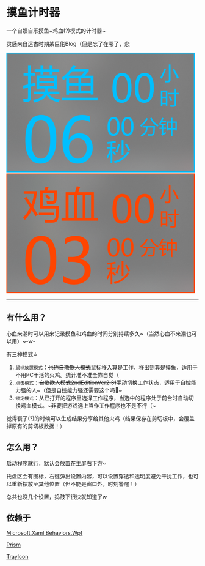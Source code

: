 # 摸鱼计时器
一个自娱自乐摸鱼+鸡血(?)模式的计时器~

灵感来自远古时期某巨佬Blog（但是忘了在哪了，悲

![](https://raw.githubusercontent.com/lenkochin/MoyuTokei/refs/heads/main/Assets/moyu.png)
![](https://raw.githubusercontent.com/lenkochin/MoyuTokei/refs/heads/main/Assets/jixue.png)

---

## 有什么用？

心血来潮时可以用来记录摸鱼和鸡血的时间分别持续多久~（当然心血不来潮也可以用）~-w-

有三种模式↓

1. `鼠标放置模式`：~~也称自欺欺人模式~~鼠标移入算是工作，移出则算是摸鱼，适用于不用PC干活的火鸡。统计准不准全靠自觉（
2. `点击模式`：~~自欺欺人模式2ndEditionVer2.31~~手动切换工作状态，适用于自控能力强的人~（但是自控能力强还需要这个吗🤔~
3. `锁定模式`：从已打开的程序里选择工作程序，当选中的程序处于前台时自动切换鸡血模式。~非要把游戏选上当作工作程序也不是不行（~

觉得衰了(?)的时候可以生成结果分享给其他火鸡（结果保存在剪切板中，会覆盖掉原有的剪切板数据！）

## 怎么用？

启动程序就行，默认会放置在主屏右下方~

托盘区会有图标，右键弹出设置内容，可以设置穿透和透明度避免干扰工作，也可以重新摆放至其他位置（但不能是窗口外，时刻警醒！）

总共也没几个设置，捣鼓下很快就知道了w

## 依赖于

[Microsoft.Xaml.Behaviors.Wpf](https://github.com/microsoft/XamlBehaviorsWpf)

[Prism](https://github.com/PrismLibrary/Prism)

[TrayIcon](https://github.com/lenkochin/TrayIcon)